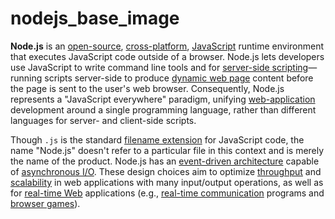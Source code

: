 # nodejs_base_image
**Node.js**  is an  [open-source](https://en.wikipedia.org/wiki/Open-source_software "Open-source software"),  [cross-platform](https://en.wikipedia.org/wiki/Cross-platform "Cross-platform"),  [JavaScript](https://en.wikipedia.org/wiki/JavaScript "JavaScript")  runtime environment that executes JavaScript code outside of a browser. Node.js lets developers use JavaScript to write command line tools and for  [server-side scripting](https://en.wikipedia.org/wiki/Server-side_scripting "Server-side scripting")—running scripts server-side to produce  [dynamic web page](https://en.wikipedia.org/wiki/Dynamic_web_page "Dynamic web page")  content before the page is sent to the user's web browser. Consequently, Node.js represents a "JavaScript everywhere" paradigm, unifying  [web-application](https://en.wikipedia.org/wiki/Web_application "Web application")  development around a single programming language, rather than different languages for server- and client-side scripts.

Though  `.js`  is the standard  [filename extension](https://en.wikipedia.org/wiki/Filename_extension "Filename extension")  for JavaScript code, the name "Node.js" doesn't refer to a particular file in this context and is merely the name of the product. Node.js has an  [event-driven architecture](https://en.wikipedia.org/wiki/Event-driven_architecture "Event-driven architecture")  capable of  [asynchronous I/O](https://en.wikipedia.org/wiki/Asynchronous_I/O "Asynchronous I/O"). These design choices aim to optimize  [throughput](https://en.wikipedia.org/wiki/Throughput "Throughput")  and  [scalability](https://en.wikipedia.org/wiki/Scalability "Scalability")  in web applications with many input/output operations, as well as for  [real-time Web](https://en.wikipedia.org/wiki/Real-time_Web "Real-time Web")  applications (e.g.,  [real-time communication](https://en.wikipedia.org/wiki/Real-time_communication "Real-time communication")  programs and  [browser games](https://en.wikipedia.org/wiki/Browser_game "Browser game")).